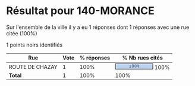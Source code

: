 # Résultat pour 140-MORANCE

Sur l'ensemble de la ville il y a eu 1 réponses dont 1 réponses avec une rue citée (100%)

1 points noirs identifiés

| Rue | Vote | % réponses | % Nb rues cités|
|-----|------|------------|----------------|
| ROUTE DE CHAZAY | 1 | 100% | <img src="../../img/bar_100.gif" />&nbsp;100%|
| **Total** | 1 | 100% | 100%|
